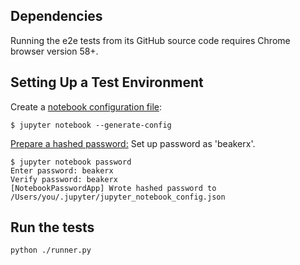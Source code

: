 ﻿## Dependencies

Running the e2e tests from its GitHub source code requires Chrome browser version 58+.

## Setting Up a Test Environment

Create a [notebook configuration file](http://jupyter-notebook.readthedocs.io/en/latest/public_server.html#prerequisite-a-notebook-configuration-file):
```
$ jupyter notebook --generate-config
```

[Prepare a hashed password:](http://jupyter-notebook.readthedocs.io/en/latest/public_server.html#preparing-a-hashed-password)
Set up password as 'beakerx'.
``` 
$ jupyter notebook password
Enter password: beakerx 
Verify password: beakerx
[NotebookPasswordApp] Wrote hashed password to /Users/you/.jupyter/jupyter_notebook_config.json
```

## Run the tests

```
python ./runner.py
```
